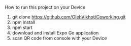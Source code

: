 How to run this project on your Device

1) git clone https://github.com/OlehVikhot/Coworking.git
2) npm install
3) npm start
4) download and install Expo Go application
5) scan QR code from console with your Device


